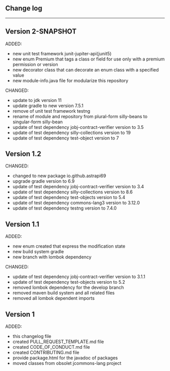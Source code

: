 ## Change log
----------------------

Version 2-SNAPSHOT
-------------

ADDED:

- new unit test framework junit-jupiter-api(junit5)
- new enum Premium that tags a class or field for use only with a premium permission or version
- new decorator class that can decorate an enum class with a specified value
- new module-info.java file for modularize this repository

CHANGED:

- update to jdk version 11
- update gradle to new version 7.5.1
- remove of unit test framework testng
- rename of module and repository from plural-form silly-beans to singular-form silly-bean
- update of test dependency jobj-contract-verifier version to 3.5
- update of test dependency silly-collections version to 19
- update of test dependency test-object version to 7

Version 1.2
-------------

CHANGED:

- changed to new package io.github.astrapi69
- upgrade gradle version to 6.9
- update of test dependency jobj-contract-verifier version to 3.4
- update of test dependency silly-collections version to 8.6
- update of test dependency test-objects version to 5.4
- update of test dependency commons-lang3 version to 3.12.0
- update of test dependency testng version to 7.4.0

Version 1.1
-------------

ADDED:

- new enum created that express the modification state
- new build system gradle
- new branch with lombok dependency

CHANGED:

- update of test dependency jobj-contract-verifier version to 3.1.1
- update of test dependency test-objects version to 5.2
- removed lombok dependency for the develop branch
- removed maven build system and all related files
- removed all lombok dependent imports

Version 1
-------------

ADDED:

- this changelog file
- created PULL_REQUEST_TEMPLATE.md file
- created CODE_OF_CONDUCT.md file
- created CONTRIBUTING.md file
- provide package.html for the javadoc of packages
- moved classes from obsolet jcommons-lang project
